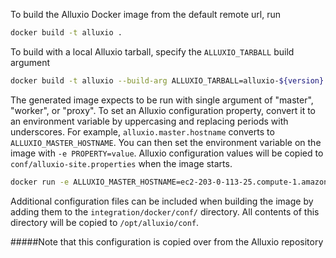 To build the Alluxio Docker image from the default remote url, run

```bash
docker build -t alluxio .
```

To build with a local Alluxio tarball, specify the `ALLUXIO_TARBALL` build argument

```bash
docker build -t alluxio --build-arg ALLUXIO_TARBALL=alluxio-${version}.tar.gz .
```

The generated image expects to be run with single argument of "master", "worker", or "proxy".
To set an Alluxio configuration property, convert it to an environment variable by uppercasing
and replacing periods with underscores. For example, `alluxio.master.hostname` converts to
`ALLUXIO_MASTER_HOSTNAME`. You can then set the environment variable on the image with
`-e PROPERTY=value`. Alluxio configuration values will be copied to `conf/alluxio-site.properties`
when the image starts.

```bash
docker run -e ALLUXIO_MASTER_HOSTNAME=ec2-203-0-113-25.compute-1.amazonaws.com alluxio [master|worker|proxy]
```

Additional configuration files can be included when building the image by adding them to the
`integration/docker/conf/` directory. All contents of this directory will be
copied to `/opt/alluxio/conf`.

#####Note that this configuration is copied over from the Alluxio repository
